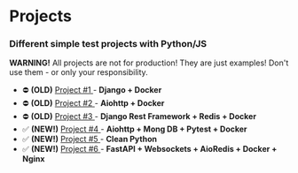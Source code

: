 # Projects

### Different simple test projects with Python/JS

**WARNING!**
All projects are not for production! They are just examples! Don't use them - or only your responsibility.

- ⛔ **(OLD)**  [Project #1 ](project1/) - **Django + Docker**
- ⛔ **(OLD)** [Project #2 ](project2/) - **Aiohttp + Docker**
- ⛔ **(OLD)** [Project #3 ](project3/) - **Django Rest Framework + Redis + Docker**
- ✅ **(NEW!)** [Project #4 ](project4/) - **Aiohttp + Mong DB + Pytest + Docker**
- ✅ **(NEW!)** [Project #5 ](project5/) - **Clean Python**
- ✅ **(NEW!)** [Project #6 ](project6/)- **FastAPI + Websockets + AioRedis + Docker + Nginx**

